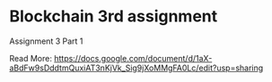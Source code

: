 # Blockchain 3rd assignment
Assignment 3 Part 1

Read More: https://docs.google.com/document/d/1aX-aBdFw9sDddtmQuxiAT3nKjVk_Sig9jXoMMgFA0Lc/edit?usp=sharing
